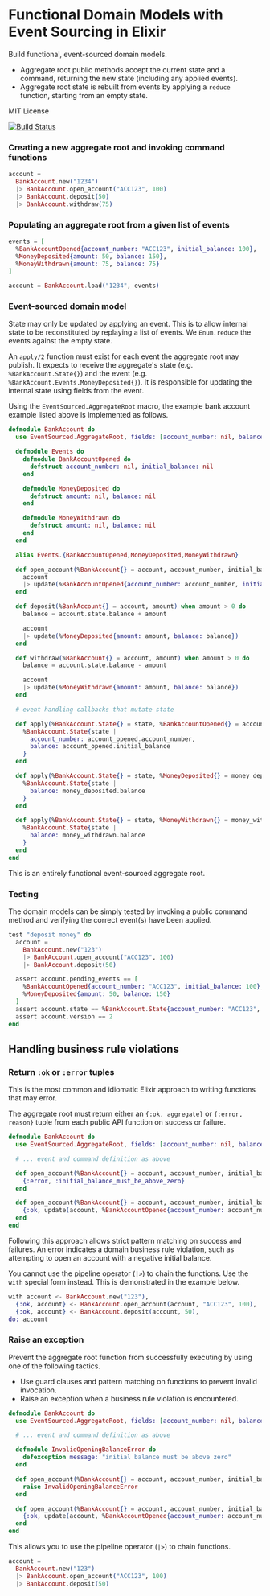 # Functional Domain Models with Event Sourcing in Elixir

Build functional, event-sourced domain models.

- Aggregate root public methods accept the current state and a command, returning the new state (including any applied events).
- Aggregate root state is rebuilt from events by applying a `reduce` function, starting from an empty state.

MIT License

[![Build Status](https://travis-ci.org/slashdotdash/eventsourced.svg?branch=master)](https://travis-ci.org/slashdotdash/eventsourced)

### Creating a new aggregate root and invoking command functions

```elixir
account =
  BankAccount.new("1234")
  |> BankAccount.open_account("ACC123", 100)
  |> BankAccount.deposit(50)
  |> BankAccount.withdraw(75)
```

### Populating an aggregate root from a given list of events

```elixir
events = [
  %BankAccountOpened{account_number: "ACC123", initial_balance: 100},
  %MoneyDeposited{amount: 50, balance: 150},
  %MoneyWithdrawn{amount: 75, balance: 75}
]

account = BankAccount.load("1234", events)
```

### Event-sourced domain model

State may only be updated by applying an event. This is to allow internal state to be reconstituted by replaying a list of events. We `Enum.reduce` the events against the empty state.

An `apply/2` function must exist for each event the aggregate root may publish. It expects to receive the aggregate's state (e.g. `%BankAccount.State{}`) and the event (e.g. `%BankAccount.Events.MoneyDeposited{}`). It is responsible for updating the internal state using fields from the event.

Using the `EventSourced.AggregateRoot` macro, the example bank account example listed above is implemented as follows.

```elixir
defmodule BankAccount do
  use EventSourced.AggregateRoot, fields: [account_number: nil, balance: nil]

  defmodule Events do
    defmodule BankAccountOpened do
      defstruct account_number: nil, initial_balance: nil
    end

    defmodule MoneyDeposited do
      defstruct amount: nil, balance: nil
    end

    defmodule MoneyWithdrawn do
      defstruct amount: nil, balance: nil
    end
  end

  alias Events.{BankAccountOpened,MoneyDeposited,MoneyWithdrawn}

  def open_account(%BankAccount{} = account, account_number, initial_balance) when initial_balance > 0 do
    account
    |> update(%BankAccountOpened{account_number: account_number, initial_balance: initial_balance})
  end

  def deposit(%BankAccount{} = account, amount) when amount > 0 do
    balance = account.state.balance + amount

    account
    |> update(%MoneyDeposited{amount: amount, balance: balance})
  end

  def withdraw(%BankAccount{} = account, amount) when amount > 0 do
    balance = account.state.balance - amount

    account
    |> update(%MoneyWithdrawn{amount: amount, balance: balance})
  end

  # event handling callbacks that mutate state

  def apply(%BankAccount.State{} = state, %BankAccountOpened{} = account_opened) do
    %BankAccount.State{state |
      account_number: account_opened.account_number,
      balance: account_opened.initial_balance
    }
  end

  def apply(%BankAccount.State{} = state, %MoneyDeposited{} = money_deposited) do
    %BankAccount.State{state |
      balance: money_deposited.balance
    }
  end

  def apply(%BankAccount.State{} = state, %MoneyWithdrawn{} = money_withdrawn) do
    %BankAccount.State{state |
      balance: money_withdrawn.balance
    }
  end
end
```

This is an entirely functional event-sourced aggregate root.

### Testing

The domain models can be simply tested by invoking a public command method and verifying the correct event(s) have been applied.

```elixir
test "deposit money" do
  account =
    BankAccount.new("123")
    |> BankAccount.open_account("ACC123", 100)
    |> BankAccount.deposit(50)

  assert account.pending_events == [
    %BankAccountOpened{account_number: "ACC123", initial_balance: 100},
    %MoneyDeposited{amount: 50, balance: 150}
  ]
  assert account.state == %BankAccount.State{account_number: "ACC123", balance: 150}
  assert account.version == 2
end
```

## Handling business rule violations

### Return `:ok` or `:error` tuples

This is the most common and idiomatic Elixir approach to writing functions that may error.

The aggregate root must return either an `{:ok, aggregate}` or `{:error, reason}` tuple from each public API function on success or failure.

```elixir
defmodule BankAccount do
  use EventSourced.AggregateRoot, fields: [account_number: nil, balance: nil]

  # ... event and command definition as above

  def open_account(%BankAccount{} = account, account_number, initial_balance) when initial_balance <= 0 do
    {:error, :initial_balance_must_be_above_zero}
  end

  def open_account(%BankAccount{} = account, account_number, initial_balance) when initial_balance > 0 do
    {:ok, update(account, %BankAccountOpened{account_number: account_number, initial_balance: initial_balance})}
  end
end
```

Following this approach allows strict pattern matching on success and failures. An error indicates a domain business rule violation, such as attempting to open an account with a negative initial balance.

You cannot use the pipeline operator (`|>`) to chain the functions. Use the `with` special form instead. This is demonstrated in the example below.

```elixir
with account <- BankAccount.new("123"),
  {:ok, account} <- BankAccount.open_account(account, "ACC123", 100),
  {:ok, account} <- BankAccount.deposit(account, 50),
do: account
```

### Raise an exception

Prevent the aggregate root function from successfully executing by using one of the following tactics.

- Use guard clauses and pattern matching on functions to prevent invalid invocation.
- Raise an exception when a business rule violation is encountered.

```elixir
defmodule BankAccount do
  use EventSourced.AggregateRoot, fields: [account_number: nil, balance: nil]

  # ... event and command definition as above

  defmodule InvalidOpeningBalanceError do
    defexception message: "initial balance must be above zero"
  end

  def open_account(%BankAccount{} = account, account_number, initial_balance) when initial_balance <= 0 do
    raise InvalidOpeningBalanceError
  end

  def open_account(%BankAccount{} = account, account_number, initial_balance) when initial_balance > 0 do
    {:ok, update(account, %BankAccountOpened{account_number: account_number, initial_balance: initial_balance})}
  end
end
```

This allows you to use the pipeline operator (`|>`) to chain functions.

```elixir
account =
  BankAccount.new("123")
  |> BankAccount.open_account("ACC123", 100)
  |> BankAccount.deposit(50)
```

